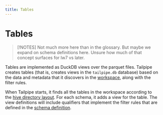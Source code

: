 ```yaml
---
title: Tables
---
```


# Tables

>[!NOTES]
> Not much more here than in the glossary. But maybe we expand on schema definitions here. Unsure how much of that concept surfaces for lw7 vs later.

Tables are implemented as DuckDB views over the parquet files.  Tailpipe creates tables (that is, creates views in the `tailpipe.db` database) based on the data and metadata that it discovers in the [workspace](#workspaces), along with the filter rules.

When Tailpipe starts, it finds all the tables in the workspace according to the [hive directory layout](/docs/reference/concepts/hive).  For each schema, it adds a view for the table.  The view definitions will include qualifiers that implement the filter rules that are defined in the [schema definition](#schemas).